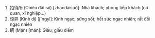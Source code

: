1. 招待所 (Chiêu đãi sở) [zhāodàisuǒ]: Nhà khách; phòng tiếp khách (cơ quan, xí nghiệp...)
2. 惊异 (Kinh dị) [jīngyì]: Kinh ngạc; sửng sốt; hết sức ngạc nhiên; rất đỗi ngạc nhiên
3. 瞒 (Mạn) [mán]: Giấu; giấu diếm